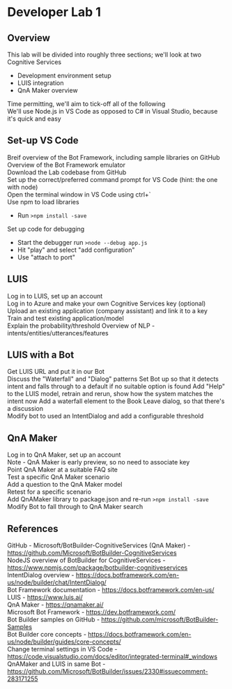 # Developer Lab 1

## Overview
This lab will be divided into roughly three sections; we'll look at two Cognitive Services  
- Development environment setup  
- LUIS integration  
- QnA Maker overview    

Time permitting, we'll aim to tick-off all of the following  
We'll use Node.js in VS Code as opposed to C# in Visual Studio, because it's quick and easy  

## Set-up VS Code
Breif overview of the Bot Framework, including sample libraries on GitHub  
Overview of the Bot Framework emulator  
Download the Lab codebase from GitHub  
Set up the correct/preferred command prompt for VS Code (hint: the one with node)  
Open the terminal window in VS Code using ctrl+`  
Use npm to load libraries  
- Run `>npm install -save`  

Set up code for debugging  
- Start the debugger run `>node --debug app.js`  
- Hit "play" and select "add configuration"  
- Use "attach to port"  

## LUIS
Log in to LUIS, set up an account  
Log in to Azure and make your own Cognitive Services key (optional)  
Upload an existing application (company assistant) and link it to a key  
Train and test existing application/model  
Explain the probability/threshold
Overview of NLP - intents/entities/utterances/features  

## LUIS with a Bot
Get LUIS URL and put it in our Bot  
Discuss the "Waterfall" and "Dialog" patterns 
Set Bot up so that it detects intent and falls through to a default if no suitable option is found 
Add "Help" to the LUIS model, retrain and rerun, show how the system matches the intent now
Add a waterfall element to the Book Leave dialog, so that there's a discussion  
Modify bot to used an IntentDialog and add a configurable threshold

## QnA Maker
Log in to QnA Maker, set up an account  
Note - QnA Maker is early preview, so no need to associate key  
Point QnA Maker at a suitable FAQ site  
Test a specific QnA Maker scenario  
Add a question to the QnA Maker model  
Retest for a specific scenario  
Add QnAMaker library to package.json and re-run `>npm install -save`  
Modify Bot to fall through to QnA Maker search  

## References
GitHub - Microsoft/BotBuilder-CognitiveServices (QnA Maker) - https://github.com/Microsoft/BotBuilder-CognitiveServices  
NodeJS overview of BotBuilder for CognitiveServices - https://www.npmjs.com/package/botbuilder-cognitiveservices  
IntentDialog overview - https://docs.botframework.com/en-us/node/builder/chat/IntentDialog/  
Bot Framework documentation - https://docs.botframework.com/en-us/  
LUIS - https://www.luis.ai/  
QnA Maker - https://qnamaker.ai/  
Microsoft Bot Framework - https://dev.botframework.com/  
Bot Builder samples on GitHub - https://github.com/microsoft/BotBuilder-Samples  
Bot Builder core concepts - https://docs.botframework.com/en-us/node/builder/guides/core-concepts/  
Change terminal settings in VS Code - https://code.visualstudio.com/docs/editor/integrated-terminal#_windows  
QnAMaker and LUIS in same Bot - https://github.com/Microsoft/BotBuilder/issues/2330#issuecomment-283171255  
